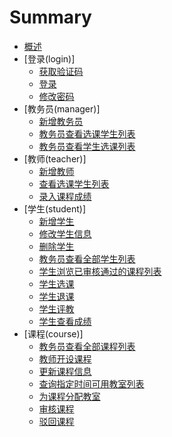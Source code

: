 # Summary

* [概述](README.md)
* [登录(login)]
   * [获取验证码](login/LoginCode.md)
   * [登录](login/Login.md)
   * [修改密码](login/ChangePwd.md)
* [教务员(manager)]
   * [新增教务员](manager/New.md)
   * [教务员查看选课学生列表](manager/ListStudentByCourse.md)
   * [教务员查看学生选课列表](manager/ListCourseByStudent.md)
* [教师(teacher)]
   * [新增教师](teacher/New.md)
   * [查看选课学生列表](teacher/StudentList.md)
   * [录入课程成绩](teacher/RecordCourseGrade.md)
* [学生(student)]
   * [新增学生](student/New.md)
   * [修改学生信息](student/Update.md)
   * [删除学生](student/Delete.md)
   * [教务员查看全部学生列表](student/List.md)
   * [学生浏览已审核通过的课程列表](student/BrowseCourse.md)
   * [学生选课](student/SelectCourse.md)
   * [学生退课](student/DropCourse.md)
   * [学生评教](student/EvaluateGrade.md)
   * [学生查看成绩](student/ViewGrade.md)
* [课程(course)]
   * [教务员查看全部课程列表](course/List.md)
   * [教师开设课程](course/New.md)
   * [更新课程信息](course/Update.md)
   * [查询指定时间可用教室列表](course/RoomList.md)
   * [为课程分配教室](course/BindingRoom.md)
   * [审核课程](course/Pass.md)
   * [驳回课程](course/Reject.md)